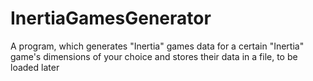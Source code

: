 # InertiaGamesGenerator
A program, which generates "Inertia" games data for a certain "Inertia" game's dimensions of your choice and stores their data in a file, to be loaded later
